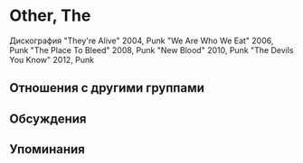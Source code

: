 # Other, The

Дискография
"They're Alive" 2004, Punk
"We Are Who We Eat" 2006, Punk
"The Place To Bleed" 2008, Punk
"New Blood" 2010, Punk
"The Devils You Know" 2012, Punk

## Отношения с другими группами


## Обсуждения


## Упоминания

